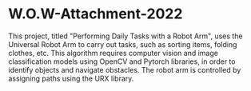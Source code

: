 # W.O.W-Attachment-2022
This project, titled "Performing Daily Tasks with a Robot Arm", uses the Universal Robot Arm to carry out tasks, such as sorting items, folding clothes, etc. This algorithm requires computer vision and image classification models using OpenCV and Pytorch libraries, in order to identify objects and navigate obstacles. The robot arm is controlled by assigning paths using the URX library.
